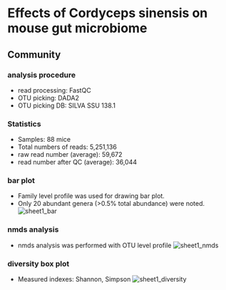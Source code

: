 # Effects of Cordyceps sinensis on mouse gut microbiome
## Community
### analysis procedure
- read processing: FastQC
- OTU picking: DADA2
- OTU picking DB: SILVA SSU 138.1

### Statistics
- Samples: 88 mice
- Total numbers of reads: 5,251,136
- raw read number (average): 59,672
- read number after QC (average): 36,044

### bar plot
- Family level profile was used for drawing bar plot.
- Only 20 abundant genera (>0.5% total abundance) were noted.
![sheet1_bar](https://user-images.githubusercontent.com/119988478/206090639-bb4adcea-aa55-443f-aff1-de01311c3a9e.png)

### nmds analysis
- nmds analysis was performed with OTU level profile
![sheet1_nmds](https://user-images.githubusercontent.com/119988478/206093333-c8325aba-36e4-4426-bbc4-8299a3147d69.png)

### diversity box plot
- Measured indexes: Shannon, Simpson
![sheet1_diversity](https://user-images.githubusercontent.com/119988478/206093761-0ba97b02-564e-4f65-9215-243f51538482.png)
